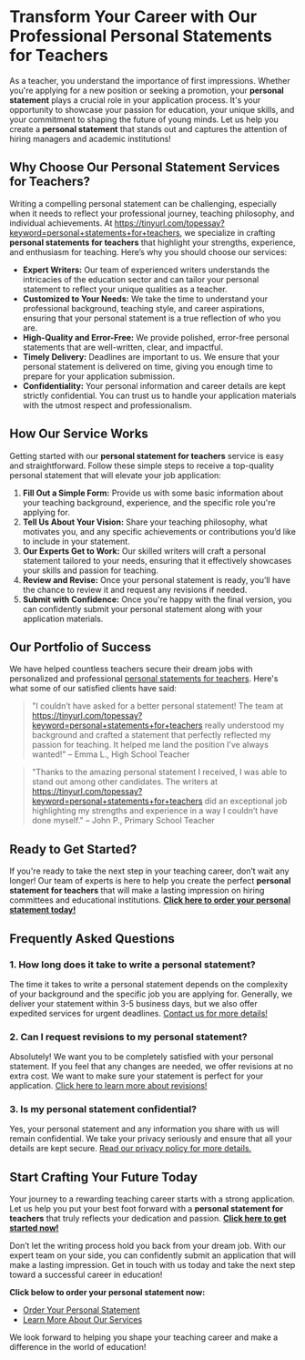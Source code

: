 # Transform Your Career with Our Professional Personal Statements for Teachers

As a teacher, you understand the importance of first impressions. Whether you're applying for a new position or seeking a promotion, your **personal statement** plays a crucial role in your application process. It's your opportunity to showcase your passion for education, your unique skills, and your commitment to shaping the future of young minds. Let us help you create a **personal statement** that stands out and captures the attention of hiring managers and academic institutions!

## Why Choose Our Personal Statement Services for Teachers?

Writing a compelling personal statement can be challenging, especially when it needs to reflect your professional journey, teaching philosophy, and individual achievements. At https://tinyurl.com/topessay?keyword=personal+statements+for+teachers, we specialize in crafting **personal statements for teachers** that highlight your strengths, experience, and enthusiasm for teaching. Here’s why you should choose our services:

- **Expert Writers:** Our team of experienced writers understands the intricacies of the education sector and can tailor your personal statement to reflect your unique qualities as a teacher.
- **Customized to Your Needs:** We take the time to understand your professional background, teaching style, and career aspirations, ensuring that your personal statement is a true reflection of who you are.
- **High-Quality and Error-Free:** We provide polished, error-free personal statements that are well-written, clear, and impactful.
- **Timely Delivery:** Deadlines are important to us. We ensure that your personal statement is delivered on time, giving you enough time to prepare for your application submission.
- **Confidentiality:** Your personal information and career details are kept strictly confidential. You can trust us to handle your application materials with the utmost respect and professionalism.

## How Our Service Works

Getting started with our **personal statement for teachers** service is easy and straightforward. Follow these simple steps to receive a top-quality personal statement that will elevate your job application:

1. **Fill Out a Simple Form:** Provide us with some basic information about your teaching background, experience, and the specific role you're applying for.
2. **Tell Us About Your Vision:** Share your teaching philosophy, what motivates you, and any specific achievements or contributions you’d like to include in your statement.
3. **Our Experts Get to Work:** Our skilled writers will craft a personal statement tailored to your needs, ensuring that it effectively showcases your skills and passion for teaching.
4. **Review and Revise:** Once your personal statement is ready, you’ll have the chance to review it and request any revisions if needed.
5. **Submit with Confidence:** Once you're happy with the final version, you can confidently submit your personal statement along with your application materials.

## Our Portfolio of Success

We have helped countless teachers secure their dream jobs with personalized and professional [personal statements for teachers](https://tinyurl.com/topessay?keyword=personal+statements+for+teachers). Here's what some of our satisfied clients have said:

> "I couldn’t have asked for a better personal statement! The team at https://tinyurl.com/topessay?keyword=personal+statements+for+teachers really understood my background and crafted a statement that perfectly reflected my passion for teaching. It helped me land the position I’ve always wanted!" – Emma L., High School Teacher

> "Thanks to the amazing personal statement I received, I was able to stand out among other candidates. The writers at https://tinyurl.com/topessay?keyword=personal+statements+for+teachers did an exceptional job highlighting my strengths and experience in a way I couldn’t have done myself." – John P., Primary School Teacher

## Ready to Get Started?

If you're ready to take the next step in your teaching career, don’t wait any longer! Our team of experts is here to help you create the perfect **personal statement for teachers** that will make a lasting impression on hiring committees and educational institutions. [**Click here to order your personal statement today!**](https://tinyurl.com/topessay?keyword=personal+statements+for+teachers)

## Frequently Asked Questions

### 1. How long does it take to write a personal statement?

The time it takes to write a personal statement depends on the complexity of your background and the specific job you are applying for. Generally, we deliver your statement within 3-5 business days, but we also offer expedited services for urgent deadlines. [Contact us for more details!](https://tinyurl.com/topessay?keyword=personal+statements+for+teachers)

### 2. Can I request revisions to my personal statement?

Absolutely! We want you to be completely satisfied with your personal statement. If you feel that any changes are needed, we offer revisions at no extra cost. We want to make sure your statement is perfect for your application. [Click here to learn more about revisions!](https://tinyurl.com/topessay?keyword=personal+statements+for+teachers)

### 3. Is my personal statement confidential?

Yes, your personal statement and any information you share with us will remain confidential. We take your privacy seriously and ensure that all your details are kept secure. [Read our privacy policy for more details.](https://tinyurl.com/topessay?keyword=personal+statements+for+teachers)

## Start Crafting Your Future Today

Your journey to a rewarding teaching career starts with a strong application. Let us help you put your best foot forward with a **personal statement for teachers** that truly reflects your dedication and passion. [**Click here to get started now!**](https://tinyurl.com/topessay?keyword=personal+statements+for+teachers)

Don’t let the writing process hold you back from your dream job. With our expert team on your side, you can confidently submit an application that will make a lasting impression. Get in touch with us today and take the next step toward a successful career in education!

**Click below to order your personal statement now:**

- [Order Your Personal Statement](https://tinyurl.com/topessay?keyword=personal+statements+for+teachers)
- [Learn More About Our Services](https://tinyurl.com/topessay?keyword=personal+statements+for+teachers)

We look forward to helping you shape your teaching career and make a difference in the world of education!
